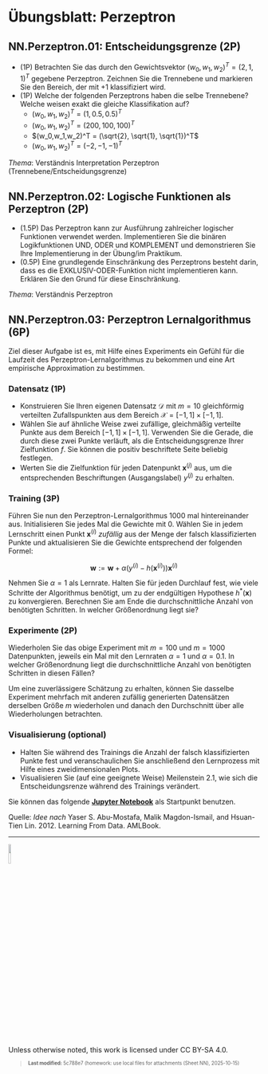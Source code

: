 # Übungsblatt: Perzeptron

## NN.Perzeptron.01: Entscheidungsgrenze (2P)

- (1P) Betrachten Sie das durch den Gewichtsvektor
  $`(w_0,w_1,w_2)^T = (2,1,1)^T`$ gegebene Perzeptron. Zeichnen Sie die
  Trennebene und markieren Sie den Bereich, der mit $`+1`$ klassifiziert
  wird.
- (1P) Welche der folgenden Perzeptrons haben die selbe Trennebene?
  Welche weisen exakt die gleiche Klassifikation auf?
  - $`(w_0,w_1,w_2)^T = (1, 0.5, 0.5)^T`$
  - $`(w_0,w_1,w_2)^T = (200, 100, 100)^T`$
  - $`(w_0,w_1,w_2)^T = (\sqrt{2}, \sqrt{1}, \sqrt{1})^T`$
  - $`(w_0,w_1,w_2)^T = (-2, -1, -1)^T`$

*Thema*: Verständnis Interpretation Perzeptron
(Trennebene/Entscheidungsgrenze)

## NN.Perzeptron.02: Logische Funktionen als Perzeptron (2P)

- (1.5P) Das Perzeptron kann zur Ausführung zahlreicher logischer
  Funktionen verwendet werden. Implementieren Sie die binären
  Logikfunktionen UND, ODER und KOMPLEMENT und demonstrieren Sie Ihre
  Implementierung in der Übung/im Praktikum.
- (0.5P) Eine grundlegende Einschränkung des Perzeptrons besteht darin,
  dass es die EXKLUSIV-ODER-Funktion nicht implementieren kann. Erklären
  Sie den Grund für diese Einschränkung.

*Thema*: Verständnis Perzeptron

## NN.Perzeptron.03: Perzeptron Lernalgorithmus (6P)

Ziel dieser Aufgabe ist es, mit Hilfe eines Experiments ein Gefühl für
die Laufzeit des Perzeptron-Lernalgorithmus zu bekommen und eine Art
empirische Approximation zu bestimmen.

### Datensatz (1P)

- Konstruieren Sie Ihren eigenen Datensatz $`\mathcal{D}`$ mit $`m=10`$
  gleichförmig verteilten Zufallspunkten aus dem Bereich
  $`\mathcal{X}=[-1, 1]\times[-1, 1]`$.
- Wählen Sie auf ähnliche Weise zwei zufällige, gleichmäßig verteilte
  Punkte aus dem Bereich $`[-1, 1]\times[-1, 1]`$. Verwenden Sie die
  Gerade, die durch diese zwei Punkte verläuft, als die
  Entscheidungsgrenze Ihrer Zielfunktion $`f`$. Sie können die positiv
  beschriftete Seite beliebig festlegen.
- Werten Sie die Zielfunktion für jeden Datenpunkt $`\mathbf{x}^{(j)}`$
  aus, um die entsprechenden Beschriftungen (Ausgangslabel) $`y^{(j)}`$
  zu erhalten.

### Training (3P)

Führen Sie nun den Perzeptron-Lernalgorithmus $`1000`$ mal
hintereinander aus. Initialisieren Sie jedes Mal die Gewichte mit $`0`$.
Wählen Sie in jedem Lernschritt einen Punkt $`\mathbf{x}^{(i)}`$
*zufällig* aus der Menge der falsch klassifizierten Punkte und
aktualisieren Sie die Gewichte entsprechend der folgenden Formel:
``` math
\mathbf{w}:=\mathbf{w}+\alpha ( y^{(i)} - h(\mathbf{x}^{(i)}) ) \mathbf{x}^{(i)}
```

Nehmen Sie $`\alpha=1`$ als Lernrate. Halten Sie für jeden Durchlauf
fest, wie viele Schritte der Algorithmus benötigt, um zu der endgültigen
Hypothese $`h^{*}(\mathbf{x})`$ zu konvergieren. Berechnen Sie am Ende
die durchschnittliche Anzahl von benötigten Schritten. In welcher
Größenordnung liegt sie?

### Experimente (2P)

Wiederholen Sie das obige Experiment mit $`m=100`$ und $`m=1000`$
Datenpunkten, jeweils ein Mal mit den Lernraten $`\alpha=1`$ und
$`\alpha=0.1`$. In welcher Größenordnung liegt die durchschnittliche
Anzahl von benötigten Schritten in diesen Fällen?

Um eine zuverlässigere Schätzung zu erhalten, können Sie dasselbe
Experiment mehrfach mit anderen zufällig generierten Datensätzen
derselben Größe $`m`$ wiederholen und danach den Durchschnitt über alle
Wiederholungen betrachten.

### Visualisierung (optional)

- Halten Sie während des Trainings die Anzahl der falsch klassifizierten
  Punkte fest und veranschaulichen Sie anschließend den Lernprozess mit
  Hilfe eines zweidimensionalen Plots.
- Visualisieren Sie (auf eine geeignete Weise) Meilenstein 2.1, wie sich
  die Entscheidungsrenze während des Trainings verändert.

Sie können das folgende [**Jupyter
Notebook**](files/perzeptron_lernalgorithmus_starter.ipynb) als
Startpunkt benutzen.

Quelle: *Idee nach* Yaser S. Abu-Mostafa, Malik Magdon-Ismail, and
Hsuan-Tien Lin. 2012. Learning From Data. AMLBook.

------------------------------------------------------------------------

<img src="https://licensebuttons.net/l/by-sa/4.0/88x31.png" width="10%">

Unless otherwise noted, this work is licensed under CC BY-SA 4.0.

<blockquote><p><sup><sub><strong>Last modified:</strong> 5c788e7 (homework: use local files for attachments (Sheet NN), 2025-10-15)<br></sub></sup></p></blockquote>
